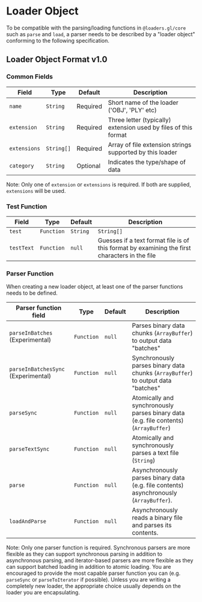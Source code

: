 # Loader Object

To be compatible with the parsing/loading functions in `@loaders.gl/core` such as `parse` and `load`, a parser needs to be described by a "loader object" conforming to the following specification.

## Loader Object Format v1.0

### Common Fields

| Field        | Type       | Default  | Description                                                     |
| ------------ | ---------- | -------- | --------------------------------------------------------------- |
| `name`       | `String`   | Required | Short name of the loader ('OBJ', 'PLY' etc)                     |
| `extension`  | `String`   | Required | Three letter (typically) extension used by files of this format |
| `extensions` | `String[]` | Required | Array of file extension strings supported by this loader        |
| `category`   | `String`   | Optional | Indicates the type/shape of data                                |

Note: Only one of `extension` or `extensions` is required. If both are supplied, `extensions` will be used.

### Test Function

| Field      | Type       | Default  | Description                                                                                   |
| ---------- | ---------- | -------- | --------------------------------------------------------------------------------------------- |
| `test`     | `Function` | `String` | `String[]`                                                                                    | `null` | Guesses if a binary format file is of this format by examining the first bytes in the file. If the test is specified as a string or array of strings, the initial bytes are expected to be "magic bytes" matching one of the provided strings. |
| `testText` | `Function` | `null`   | Guesses if a text format file is of this format by examining the first characters in the file |

### Parser Function

When creating a new loader object, at least one of the parser functions needs to be defined.

| Parser function field               | Type       | Default | Description                                                                            |
| ----------------------------------- | ---------- | ------- | -------------------------------------------------------------------------------------- |
| `parseInBatches` (Experimental)     | `Function` | `null`  | Parses binary data chunks (`ArrayBuffer`) to output data "batches"                     |
| `parseInBatchesSync` (Experimental) | `Function` | `null`  | Synchronously parses binary data chunks (`ArrayBuffer`) to output data "batches"       |
| `parseSync`                         | `Function` | `null`  | Atomically and synchronously parses binary data (e.g. file contents) (`ArrayBuffer`)   |
| `parseTextSync`                     | `Function` | `null`  | Atomically and synchronously parses a text file (`String`)                             |
| `parse`                             | `Function` | `null`  | Asynchronously parses binary data (e.g. file contents) asynchronously (`ArrayBuffer`). |
| `loadAndParse`                      | `Function` | `null`  | Asynchronously reads a binary file and parses its contents.                            |

Note: Only one parser function is required. Synchronous parsers are more flexible as they can support synchronous parsing in addition to asynchronous parsing, and iterator-based parsers are more flexible as they can support batched loading in addition to atomic loading. You are encouraged to provide the most capable parser function you can (e.g. `parseSync` or `parseToIterator` if possible). Unless you are writing a completely new loader, the appropriate choice usually depends on the loader you are encapsulating.
